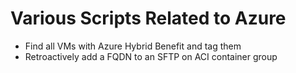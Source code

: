 # Various Scripts Related to Azure
- Find all VMs with Azure Hybrid Benefit and tag them
- Retroactively add a FQDN to an SFTP on ACI container group